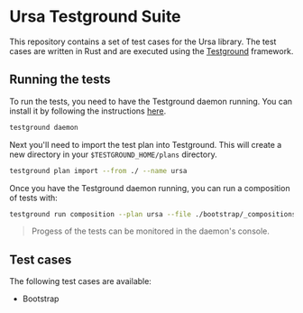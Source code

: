 # Ursa Testground Suite

This repository contains a set of test cases for the Ursa library. The test cases are written in Rust and are executed using the [Testground](https://github.com) framework.

## Running the tests

To run the tests, you need to have the Testground daemon running. You can install it by following the instructions [here](https://docs.testground.ai/getting-started/installation).

```bash
testground daemon
```

Next you'll need to import the test plan into Testground. This will create a new directory in your `$TESTGROUND_HOME/plans` directory.

```bash
testground plan import --from ./ --name ursa
```

Once you have the Testground daemon running, you can run a composition of tests with:

```bash
testground run composition --plan ursa --file ./bootstrap/_compositions/rust.toml
```

> Progess of the tests can be monitored in the daemon's console.

## Test cases

The following test cases are available:
- Bootstrap
